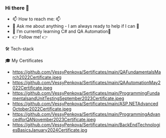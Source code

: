 ### Hi there 👋

- 📫 How to reach me: 📫 
- 💬 Ask me about anything - I am always ready to help if I can 💯
- 🌱  I’m currently learning C# and QA Automation🌱
- 👉 Follow me! 👉

🛠 Tech-stack

🎓 My Certificates
- https://github.com/VessyPenkova/Sertificates/main/QAFundamentalsMarch2022Certificate.jpeg
- https://github.com/VessyPenkova/Sertificates/main/QAAutomationMay2022Certificate.jpeg
- https://github.com/VessyPenkova/Sertificates/main/ProgrammingFundamentalsandUnitTestingSeptember2023Certificate.jpeg
- https://github.com/VessyPenkova/Sertificates/main/ASP.NETAdvancedOctober2022Certificate.jpeg
- https://github.com/VessyPenkova/Sertificates/main/ProgrammingAdvancedforQANovember2023Certificate.jpeg
- https://github.com/VessyPenkova/Sertificates/main/BackEndTechnologiesBasicsJanuary2024Certificate.jpg
